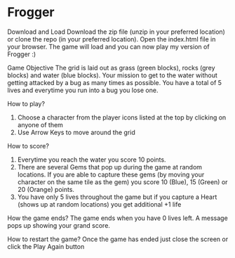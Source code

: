 Frogger
===============================

Download and Load
Download the zip file (unzip in your preferred location) or clone the repo (in your preferred location). Open the index.html file in your browser. The game will load and you can now play my version of Frogger :)

Game Objective
The grid is laid out as grass (green blocks), rocks (grey blocks) and water (blue blocks). Your mission to get to the water without getting attacked by a bug as many times as possible. You have a total of 5 lives and everytime you run into a bug you lose one.

How to play?
1. Choose a character from the player icons listed at the top by clicking on anyone of them
2. Use Arrow Keys to move around the grid

How to score?
1. Everytime you reach the water you score 10 points.
2. There are several Gems that pop up during the game at random locations. If you are able to capture these gems (by moving your character on the same tile as the gem) you score 10 (Blue), 15 (Green) or 20 (Orange) points.
3. You have only 5 lives throughout the game but if you capture a Heart (shows up at random locations) you get additional +1 life

How the game ends?
The game ends when you have 0 lives left. A message pops up showing your grand score.

How to restart the game?
Once the game has ended just close the screen or click the Play Again button
